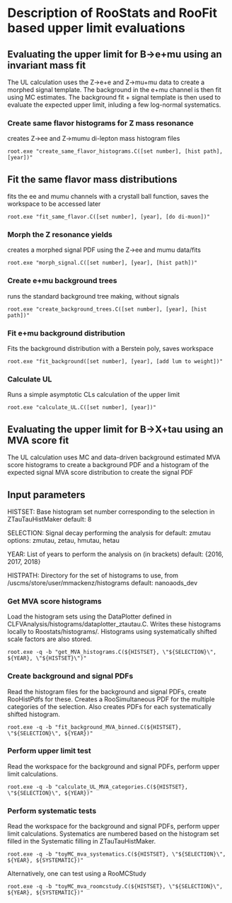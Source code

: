 # Description of RooStats and RooFit based upper limit evaluations

## Evaluating the upper limit for B->e+mu using an invariant mass fit
The UL calculation uses the Z->e+e and Z->mu+mu data to create a morphed signal template.
The background in the e+mu channel is then fit using MC estimates.
The background fit + signal template is then used to evaluate the expected upper limit, inluding
a few log-normal systematics.

### Create same flavor histograms for Z mass resonance
creates Z->ee and Z->mumu di-lepton mass histogram files
```
root.exe "create_same_flavor_histograms.C([set number], [hist path], [year])"
```
## Fit the same flavor mass distributions
fits the ee and mumu channels with a crystall ball function, saves the 
workspace to be accessed later
```
root.exe "fit_same_flavor.C([set number], [year], [do di-muon])" 
```
### Morph the Z resonance yields
creates a morphed signal PDF using the Z->ee and mumu data/fits
```
root.exe "morph_signal.C([set number], [year], [hist path])"
```
### Create e+mu background trees
runs the standard background tree making, without signals
```
root.exe "create_background_trees.C([set number], [year], [hist path])"
```
### Fit e+mu background distribution
Fits the background distribution with a Berstein poly, saves workspace
```
root.exe "fit_background([set number], [year], [add lum to weight])"
```
### Calculate UL
Runs a simple asymptotic CLs calculation of the upper limit
```
root.exe "calculate_UL.C([set number], [year])"
```

## Evaluating the upper limit for B->X+tau using an MVA score fit
The UL calculation uses MC and data-driven background estimated MVA score
histograms to create a background PDF and a histogram of the expected
signal MVA score distribution to create the signal PDF

## Input parameters
HISTSET: Base histogram set number corresponding to the selection in ZTauTauHistMaker
default: 8

SELECTION: Signal decay performing the analysis for
default: zmutau
options: zmutau, zetau, hmutau, hetau

YEAR: List of years to perform the analysis on (in brackets)
default: {2016, 2017, 2018}

HISTPATH: Directory for the set of histograms to use, from /uscms/store/user/mmackenz/histograms
default: nanoaods_dev

### Get MVA score histograms
Load the histogram sets using the DataPlotter defined in CLFVAnalysis/histograms/dataplotter_ztautau.C.
Writes these histograms locally to Roostats/histograms/.
Histograms using systematically shifted scale factors are also stored.
```
root.exe -q -b "get_MVA_histograms.C(${HISTSET}, \"${SELECTION}\", ${YEAR}, \"${HISTSET}\")"
```
### Create background and signal PDFs
Read the histogram files for the background and signal PDFs, create RooHistPdfs for these.
Creates a RooSimultaneous PDF for the multiple categories of the selection.
Also creates PDFs for each systematically shifted histogram.
```
root.exe -q -b "fit_background_MVA_binned.C(${HISTSET}, \"${SELECTION}\", ${YEAR})"
```
### Perform upper limit test
Read the workspace for the background and signal PDFs, perform upper limit calculations.
```
root.exe -q -b "calculate_UL_MVA_categories.C(${HISTSET}, \"${SELECTION}\", ${YEAR})"
```
### Perform systematic tests
Read the workspace for the background and signal PDFs, perform upper limit calculations.
Systematics are numbered based on the histogram set filled in the Systematic filling in ZTauTauHistMaker.
```
root.exe -q -b "toyMC_mva_systematics.C(${HISTSET}, \"${SELECTION}\", ${YEAR}, ${SYSTEMATIC})"
```
Alternatively, one can test using a RooMCStudy
```
root.exe -q -b "toyMC_mva_roomcstudy.C(${HISTSET}, \"${SELECTION}\", ${YEAR}, ${SYSTEMATIC})"
```